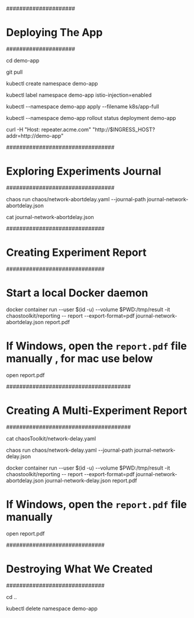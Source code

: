 #####################
# Deploying The App #
#####################

cd demo-app

git pull

kubectl create namespace demo-app

kubectl label namespace demo-app istio-injection=enabled

kubectl --namespace demo-app apply --filename k8s/app-full

kubectl --namespace demo-app rollout status deployment demo-app

curl -H "Host: repeater.acme.com" "http://$INGRESS_HOST?addr=http://demo-app"

#################################
# Exploring Experiments Journal #
#################################

chaos run chaos/network-abortdelay.yaml --journal-path journal-network-abortdelay.json

cat journal-network-abortdelay.json

##############################
# Creating Experiment Report #
##############################

# Start a local Docker daemon

docker container run --user $(id -u) --volume $PWD:/tmp/result -it chaostoolkit/reporting -- report --export-format=pdf journal-network-abortdelay.json report.pdf

# If Windows, open the `report.pdf` file manually , for mac use below
open report.pdf

######################################
# Creating A Multi-Experiment Report #
######################################

cat chaosToolkit/network-delay.yaml

chaos run chaos/network-delay.yaml --journal-path journal-network-delay.json

docker container run --user $(id -u) --volume $PWD:/tmp/result -it chaostoolkit/reporting -- report --export-format=pdf journal-network-abortdelay.json journal-network-delay.json report.pdf

# If Windows, open the `report.pdf` file manually
open report.pdf

##############################
# Destroying What We Created #
##############################

cd ..

kubectl delete namespace demo-app